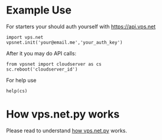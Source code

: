 # Example Use
For starters your should auth yourself with https://api.vps.net

    import vps.net
    vpsnet.init('your@email.me','your_auth_key')

After it you may do API calls:

    from vpsnet import cloudserver as cs
    sc.reboot('cloudserver_id')

For help use
    
    help(cs)
    
# How vps.net.py works

Please read to understand [how vps.net.py](vps.net.md) works.

